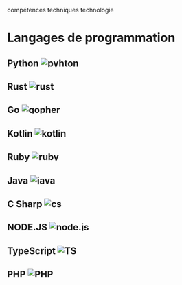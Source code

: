 compétences techniques technologie

# Langages de programmation

## Python <img alt="pyhton" src="/portfolio/img/python.png" style="max-height: 1em">

## Rust <img alt="rust" src="/portfolio/img/rust_logo.svg" style="max-height: 1em">

## Go <img alt="gopher" src="/portfolio/img/go_gopher.png" style="max-height: 1em">

## Kotlin <img alt="kotlin" src="/portfolio/img/kotlin_logo.png" style="max-height: 1em">

## Ruby <img alt="ruby" src="/portfolio/img/ruby.png" style="max-height: 1em">

## Java <img alt="java" src="/portfolio/img/java_icon.png" style="max-height: 1em">

## C Sharp <img alt="cs" src="/portfolio/img/cs.png" style="max-height: 1em">

## NODE.JS <img alt="node.js" src="/portfolio/img/nodejs.png" style="max-height: 1em">

## TypeScript <img alt="TS" src="/portfolio/img/ts.png" style="max-height: 1em">

## PHP <img alt="PHP" src="/portfolio/img/php.png" style="max-height: 1em">
